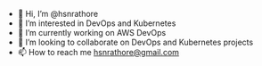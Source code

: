 - 👋 Hi, I’m @hsnrathore
- 👀 I’m interested in DevOps and Kubernetes
- 🌱 I’m currently working on AWS DevOps
- 💞️ I’m looking to collaborate on DevOps and Kubernetes projects
- 📫 How to reach me hsnrathore@gmail.com

<!---
hsnrathore/hsnrathore is a ✨ special ✨ repository because its `README.md` (this file) appears on your GitHub profile.
You can click the Preview link to take a look at your changes.
--->
